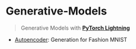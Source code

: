 # Generative-Models
> Generative Models with **[PyTorch Lightning](https://lightning.ai/docs/pytorch/stable/)**

- [Autoencoder](./autoencoder.ipynb): Generation for Fashion MNIST
